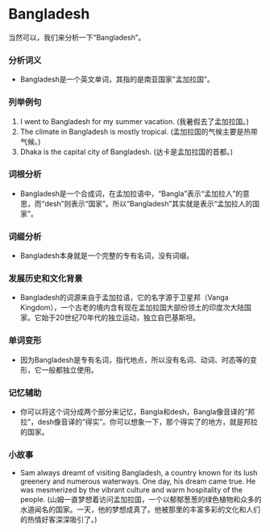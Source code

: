 # Bangladesh

当然可以，我们来分析一下“Bangladesh”。

  

### 分析词义

  

*   Bangladesh是一个英文单词，其指的是南亚国家"孟加拉国"。

  

### 列举例句

  

1.  I went to Bangladesh for my summer vacation. (我暑假去了孟加拉国。)
2.  The climate in Bangladesh is mostly tropical. (孟加拉国的气候主要是热带气候。)
3.  Dhaka is the capital city of Bangladesh. (达卡是孟加拉国的首都。)

  

### 词根分析

  

*   Bangladesh是一个合成词，在孟加拉语中，“Bangla”表示“孟加拉人”的意思，而“desh”则表示“国家”。所以“Bangladesh”其实就是表示“孟加拉人的国家”。

  

### 词缀分析

  

*   Bangladesh本身就是一个完整的专有名词，没有词缀。

  

### 发展历史和文化背景

  

*   Bangladesh的词源来自于孟加拉语，它的名字源于卫星邦（Vanga Kingdom），一个古老的境内含有现在孟加拉国大部份领土的印度次大陆国家。它始于20世纪70年代的独立运动，独立自巴基斯坦。

  

### 单词变形

  

*   因为Bangladesh是专有名词，指代地点，所以没有名词、动词、时态等的变形，它一般都独立使用。

  

### 记忆辅助

  

*   你可以将这个词分成两个部分来记忆，Bangla和desh，Bangla像音译的“邦拉”，desh像音译的“得实”。你可以想象一下，那个得实了的地方，就是邦拉的国家。

  

### 小故事

  

*   Sam always dreamt of visiting Bangladesh, a country known for its lush greenery and numerous waterways. One day, his dream came true. He was mesmerized by the vibrant culture and warm hospitality of the people. (山姆一直梦想着访问孟加拉国，一个以郁郁葱葱的绿色植物和众多的水道闻名的国家。一天，他的梦想成真了。他被那里的丰富多彩的文化和人们的热情好客深深吸引了。)
